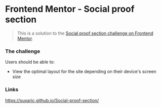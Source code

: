 # Frontend Mentor - Social proof section

> This is a solution to the [Social proof section challenge on Frontend Mentor](https://www.frontendmentor.io/challenges/social-proof-section-6e0qTv_bA).

### The challenge

Users should be able to:

* View the optimal layout for the site depending on their device's screen size

### Links

https://suxaric.github.io/Social-proof-section/